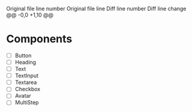 


Original file line number	Original file line	Diff line number	Diff line change
@@ -0,0 +1,10 @@
# Components
- [ ] Button
- [ ] Heading
- [ ] Text
- [ ] TextInput
- [ ] Textarea
- [ ] Checkbox
- [ ] Avatar
- [ ] MultiStep